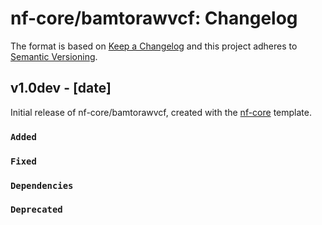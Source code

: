 # nf-core/bamtorawvcf: Changelog

The format is based on [Keep a Changelog](https://keepachangelog.com/en/1.0.0/)
and this project adheres to [Semantic Versioning](https://semver.org/spec/v2.0.0.html).

## v1.0dev - [date]

Initial release of nf-core/bamtorawvcf, created with the [nf-core](https://nf-co.re/) template.

### `Added`

### `Fixed`

### `Dependencies`

### `Deprecated`
